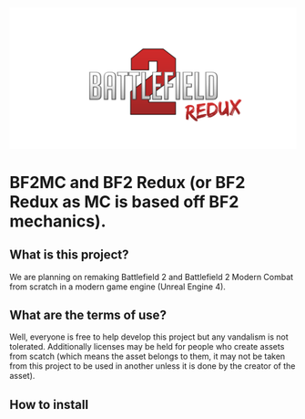 ![Logo](https://github.com/SquarerFive/bf2redux/raw/master/core/images/logos/BF2Redux_SquarerFive.png)
# BF2MC and BF2 Redux (or BF2 Redux as MC is based off BF2 mechanics).

## What is this project?
We are planning on remaking Battlefield 2 and Battlefield 2 Modern Combat from scratch in a modern game engine (Unreal Engine 4).

## What are the terms of use?
Well, everyone is free to help develop this project but any vandalism is not tolerated. Additionally licenses may be held for people who create assets from scatch (which means the asset belongs to them, it may not be taken from this project to be used in another unless it is done by the creator of the asset).

## How to install
<insert instructions here>
